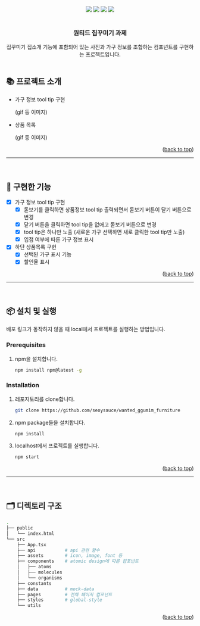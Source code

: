 <div id="top"></div>

<!-- PROJECT SHIELDS -->
<div align='center'>
  <img src="https://img.shields.io/badge/JavaScript-F7DF1E?style=for-the-badge&logo=javascript&logoColor=black"/>
  <img src="https://img.shields.io/badge/React-61DAFB?style=for-the-badge&logo=React&logoColor=blue"/>
  <img src="https://img.shields.io/badge/TypeScript-007ACC?style=for-the-badge&logo=typescript&logoColor=white" />
  <img src="https://img.shields.io/badge/styled--components-DB7093?style=for-the-badge&logo=styled-components&logoColor=white" />
</div>

<!-- PROJECT LOGO -->
<br />
<div align="center">

  <h3 align="center">원티드 집꾸미기 과제</h3>

  <p align="center">
    집꾸미기 집소개 기능에 포함되어 있는 사진과 가구 정보를 조합하는 컴포넌트를 구현하는 프로젝트입니다.
    <br />
    <br />
<!--     <a href="https://hungry-meitner-18800a.netlify.app"><strong>배포 링크</strong></a> -->
  </p>
</div>


<!-- 프로젝트 소개 -->

## 📚 프로젝트 소개

- 가구 정보 tool tip 구현

  (gif 등 이미지)

- 상품 목록

  (gif 등 이미지)

<p align="right">(<a href="#top">back to top</a>)</p>

<hr>
<br>

<!-- 구현한 기능 -->

## 🎯 구현한 기능

- [x] 가구 정보 tool tip 구현
  - [x] 돋보기를 클릭하면 상품정보 tool tip 출력되면서 돋보기 버튼이 닫기 버튼으로 변경
  - [x] 닫기 버튼을 클릭하면 tool tip을 없애고 돋보기 버튼으로 변경
  - [x] tool tip은 하나만 노출 (새로운 가구 선택하면 새로 클릭한 tool tip만 노출)
  - [x] 입점 여부에 따른 가구 정보 표시
- [x] 하단 상품목록 구현
  - [x] 선택된 가구 표시 기능
  - [x] 할인율 표시

<p align="right">(<a href="#top">back to top</a>)</p>

<hr>
<br>

<!-- 설치 및 실행 -->

## 📦 설치 및 실행

배포 링크가 동작하지 않을 때 local에서 프로젝트를 실행하는 방법입니다.

### Prerequisites

1. npm을 설치합니다.
   ```sh
   npm install npm@latest -g
   ```

### Installation

1. 레포지토리를 clone합니다.
   ```sh
   git clone https://github.com/seoysauce/wanted_ggumim_furniture
   ```
2. npm package들을 설치합니다.
   ```sh
   npm install
   ```
3. localhost에서 프로젝트를 실행합니다.
   ```sh
   npm start
   ```

<p align="right">(<a href="#top">back to top</a>)</p>

<hr>
<br>

<!-- 프로젝트 구조 -->

## 🗂 디렉토리 구조

```bash
.
├── public
│   └── index.html
└── src
    ├── App.tsx
    ├── api           # api 관련 함수
    ├── assets        # icon, image, font 등
    ├── components    # atomic design에 따른 컴포넌트
    │   ├── atoms
    │   ├── molecules
    │   └── organisms
    ├── constants
    ├── data          # mock-data
    ├── pages         # 전체 페이지 컴포넌트
    ├── styles        # global-style
    └── utils
```

<p align="right">(<a href="#top">back to top</a>)</p>
